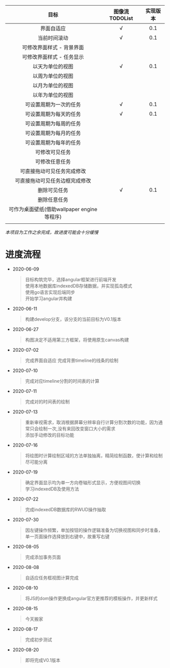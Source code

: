 |   目标  | 图像流TODOList |  实现版本  |
| :-----: |:----: | :----:  |
| 界面自适应 | √ | 0.1 |
| 当前时间滚动 | √ | 0.1 |
| 可修改界面样式 - 背景界面 | | |
| 可修改界面样式 - 任务显示 | | |
| 以天为单位的视图 | √ | 0.1 |
| 以周为单位的视图 |  |  |
| 以月为单位的视图 |  |  |
| 以年为单位的视图 |  |  |
| 可设置周期为一次的任务 | √ | 0.1 |
| 可设置周期为每天的任务 | √ | 0.1 |
| 可设置周期为每周的任务 |  |  |
| 可设置周期为每月的任务 |  |  |
| 可设置周期为每年的任务 |  |  |
| 可修改可见任务 |  |  |
| 可修改任意任务 |  |  |
| 可直接拖动可见任务完成修改 |  |  |
| 可直接拖动可见任务边框完成修改 |  |  |
| 删除可见任务 | √ | 0.1 |
| 删除任意任务 |  |  |
| 可作为桌面壁纸(借助wallpaper engine等程序) |  |  |
| | | |
*本项目为工作之余完成，故进度可能会十分缓慢*
# 进度流程
* 2020-06-09 
    > 目标构筑完毕，选择angular框架进行前端开发  
    > 使用本地数据库indexedDB存储数据，并实现孤岛模式  
    > 使用go语言实现后端同步  
    > 开始学习angular并构建 
     
* 2020-06-11
    > 构建develop分支，该分支的当前目标为V0.1版本

* 2020-06-27
    > 构图决定不适用第三方框架，将使用原生canvas构建

* 2020-07-02 
    > 完成界面自适应
    > 完成背景timeline的线条的绘制

* 2020-07-10 
    > 完成对应timeline分割的时间表的计算

* 2020-07-11 
    > 完成对的时间表的绘制

* 2020-07-13 
    > 重新审视需求，取消根据屏幕分辨率自行计算分割次数的功能，因为通常只会绘制一次,没有来回改变窗口大小的需求  
    > 添加手动修改的目标功能
* 2020-07-16
    > 将绘图时计算绘制区域的方法单独抽离，精简绘制函数，使计算和绘制尽可能分离

* 2020-07-19 
    > 确定界面显示均为单一方向卷轴形式显示，方便视图间切换  
    > 学习indexedDB及使用方法

* 2020-07-22 
    > 完成indexedDB数据库的RWUD操作抽取

* 2020-07-30 
    > 因左键操作频繁，单加按钮的操作逻辑准备为切换视图和同步时准备，单一页面操作选择放到右键中，故重写右键

* 2020-08-05 
    > 完成添加事务页面

* 2020-08-08
    > 自适应任务框视图计算完成

* 2020-08-10
    > 将JS的dom操作更换成angular官方更推荐的模板操作，并更新样式

* 2020-08-15
    > 今天搬家

* 2020-08-17
    > 完成初步测试

* 2020-08-20 
    > 即将完成V0.1版本
